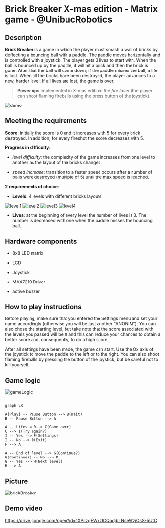 # Brick Breaker X-mas edition - Matrix game - @UnibucRobotics

## Description

**Brick Breaker** is a game in which the player must smash a wall of bricks by deflecting a bouncing ball with a paddle. The paddle moves horizontally and is controlled with a joystick. The player gets 3 lives to start with. When the ball is bounced up by the paddle, it will hit a brick and then the brick is gone. After that the ball will come down; if the paddle misses the ball, a life is lost. When all the bricks have been destroyed, the player advances to a new, harder level. If all lives are lost, the game is over.

>  **Power ups** implemented in X-mas edition: *the fire laser* (the player can shoot flaming fireballs using the press button of the joystick).

![demo](https://user-images.githubusercontent.com/56949829/71327547-905eea80-2512-11ea-98b8-d528d649f519.gif)


## Meeting the requirements

**Score**: initially the score is 0 and it increases with 5 for every brick destroyed. In addition, for every fireshot the score decreases with 5.

**Progress in difficulty**:

-  *level difficulty*: the complexity of the game increases from one level to another as the layout of the bricks changes.

-  *speed increase*: transition to a faster speed occurs after a number of balls were destroyed (multiple of 5) until the max speed is reached.
  
**2 requirements of choice**:

-  **Levels**: 4 levels with different bricks layouts

![level1](https://user-images.githubusercontent.com/56949829/71326809-b2ec0600-2508-11ea-87ab-038c5bd88c95.png)
![level2](https://user-images.githubusercontent.com/56949829/71326789-889a4880-2508-11ea-8ff1-46b5a92951b6.png)
![level3](https://user-images.githubusercontent.com/56949829/71326799-95b73780-2508-11ea-9d2b-683a8b47e247.jpg)
![level4](https://user-images.githubusercontent.com/56949829/71326801-a1a2f980-2508-11ea-8daa-c7b5b121e85d.png)

-  **Lives**:  at the beginning of every level the number of lives is 3. The number is decreased with one when the paddle misses the bouncing ball.


## Hardware components

- 8x8 LED matrix

- LCD

- Joystick

- MAX7219 Driver

- active buzzer


## How to play instructions

Before playing, make sure that you entered the Settings menu and set your name accordingly (otherwise you will be just another "ANONIM"). You can also chose the starting level, but take note that the score associated with the levels you passed will be 0 and this can reduce your chances to obtain a better score and, consequently, to do a high score. 

After all settings have been made, the game can start. Use the Ox axis of the joystick to move the paddle to the left or to the right. You can also shoot flaming fireballs by pressing the button of the joystick, but be careful not to kill yourself.

## Game logic

![gameLogic](https://user-images.githubusercontent.com/56949829/70388306-8688a380-19b8-11ea-8ad8-0fc4dc15ab9a.png)


```mermaid

graph LR

A{Play} -- Pause Button --> B(Wait)
B -- Pause Button --> A

A -- Lifes = 0--> C(Game over)
C --> I(Try again?)
I -- Yes --> F(Settings)
I -- No --> D(Exit)
F --> A

A -- End of level --> G(Continue?)
G(Continue?) -- No --> D
G -- Yes --> H(Next level)
H --> A

```

## Picture
![brickBreaker](https://user-images.githubusercontent.com/56949829/71327257-f184bf00-250e-11ea-8c19-bbfd4d69af88.jpg)

## Demo video
https://drive.google.com/open?id=1XPiIzgEWxzICQadjbLNseWzjOsS-5UtC
